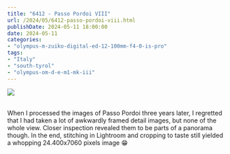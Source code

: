 ```yaml
---
title: "6412 - Passo Pordoi VIII"
url: /2024/05/6412-passo-pordoi-viii.html
publishDate: 2024-05-11 18:00:00
date: 2024-05-11
categories:
- "olympus-m-zuiko-digital-ed-12-100mm-f4-0-is-pro"
tags:
- "Italy"
- "south-tyrol"
- "olympus-om-d-e-m1-mk-iii"
---
```

<div class="container">
<div class="center"><a target="_blank" href="https://d25zfm9zpd7gm5.cloudfront.net/1200x1200/2020/20200904_135254-Pano_lr.jpg"><img class="webfeedsFeaturedVisual" src="https://d25zfm9zpd7gm5.cloudfront.net/0600x0600/2020/20200904_135254-Pano_lr.jpg" /></a></div>
</div>
<br />

When I processed the images of Passo Pordoi three years
later, I regretted that I had taken a lot of awkwardly
framed detail images, but none of the whole view. Closer
inspection revealed them to be parts of a panorama though.
In the end, stitching in Lightroom and cropping to taste
still yielded a whopping 24.400x7060 pixels image :grin:
